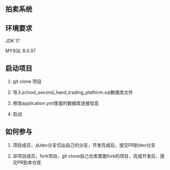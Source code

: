 ## 拍卖系统

## 环境要求
JDK 17

MYSQL 8.0.37

## 启动项目

1. git clone 项目

2. 导入school_second_hand_trading_platform.sql数据库文件

3. 修改application.yml里面的数据库连接信息

4. 启动


## 如何参与

1. 项目成员，从dev分支切出自己的分支，开发完成后，提交PR到dev分支

2. 非项目成员，fork项目，git clone自己仓库里面fork的项目，完成开发后，提交PR到本仓库
